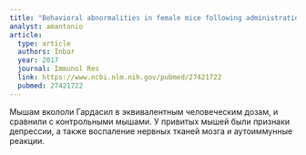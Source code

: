 ```yaml
---
title: "Behavioral abnormalities in female mice following administration of aluminum adjuvants and the human papillomavirus (HPV) vaccine Gardasil"
analyst: amantonio
article:
  type: article
  authors: Inbar
  year: 2017
  journal: Immunol Res
  link: https://www.ncbi.nlm.nih.gov/pubmed/27421722
  pubmed: 27421722
---
```


Мышам вкололи Гардасил в эквивалентным человеческим дозам, и сравнили с контрольными мышами. У привитых мышей были признаки депрессии, а также воспаление нервных тканей мозга и аутоиммунные реакции.
